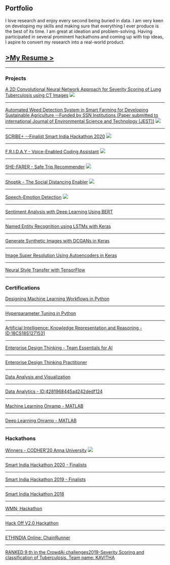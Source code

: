 ## Portfolio

I love research and enjoy every second being buried in data. I am very keen on developing my skills and making sure that everything I ever produce is the best of its time. I am great at ideation and problem-solving. Having participated in several prominent hackathons and coming up with top ideas, I aspire to convert my research into a real-world product.

<a href="/pdf/SJahnavi-Resume.pdf" target="blank"> \>My Resume \></a>
---
---

### Projects

[A 2D Convolutional Neural Network Approach for Severity Scoring of Lung Tuberculosis using CT Images](/proj_2d_cnn)
<img src="images/lung-CT.jpg?raw=true"/>

---
[Automated Weed Detection System in Smart Farming for Developing Sustainable Agriculture --Funded by SSN Institutions  (Paper submitted to international Journal of Environmental Science and Technology (JEST))](/proj_weed_detect)
<img src="images/weed-removal-robot.jpg?raw=true"/>

---
[SCRIBE+  --Finalist Smart India Hackathon 2020](/proj_scribe_plus)
<img src="images/scribeplus.jpg?raw=true"/>

---
[F.R.I.D.A.Y - Voice-Enabled Coding Assistant](/proj_friday)
<img src="images/friday.jpeg?raw=true"/>

---
[SHE-FARER - Safe Trip Recommender](/proj_she_farer)
<img src="images/shefarer.png?raw=true"/>

---
[Shoptik - The Social Distancing Enabler](/proj_shoptik)
<img src="images/shoptik.jpg?raw=true"/>

---
[Speech-Emotion Detection](https://github.com/JahnaviSrividya/Speech-emotion-detection)
<img src="images/speech-emo.png?raw=true"/>

---
[Sentiment Analysis with Deep Learning Using BERT](https://coursera.org/share/f64442be99fd3e5947a5839b08067dd2)

---
[Named Entity Recognition using LSTMs with Keras](https://coursera.org/share/7ee495c2fed72956068c970c8edde37b)

---
[Generate Synthetic Images with DCGANs in Keras](https://coursera.org/share/8ca1663e4dc6f8b971bf39f78a8b78ba)

---
[Image Super Resolution Using Autoencoders in Keras](https://coursera.org/share/61950e99c1ad2ce68294cac2b98d6d57)

---
[Neural Style Transfer with TensorFlow](https://coursera.org/share/7613d9fe38cf04bcc37028829ef6dcaf)

---

### Certifications 


[Designing Machine Learning Workflows in Python](https://www.datacamp.com/statement-of-accomplishment/course/e56c220888c492318316631f0cd04b03770ebcb4)

---
[Hyperparameter Tuning in Python](https://www.datacamp.com/statement-of-accomplishment/course/1af7167b52f30d3224745e7a053fbe7ae76ed580)

---

[Artificial Intelligence: Knowledge Representation and Reasoning -ID:18CS18S1271531](http://nptel.ac.in/noc)

---
[Enterprise Design Thinking - Team Essentials for AI](https://www.youracclaim.com/badges/38a5d556-ca83-4c78-8eda-bb341e0d2914/linked_in_profile)

---
[Enterprise Design Thinking Practitioner](https://www.youracclaim.com/badges/62119a29-c928-418b-9ebc-b79b4c56e2e0/linked_in_profile)

---
[Data Analysis and Visualization](https://www.udemy.com/certificate/UC-5L4BL4KC/)

---
[Data Analytics - ID:4281968445ad242dedf124 ](https://trainings.internshala.com/verify_certificate)

---
[Machine Learning Onramp - MATLAB](https://matlabacademy.mathworks.com/progress/share/certificate.html?id=d1c5526d-2780-4e13-b84c-0fd377732247)

---
[Deep Learning Onramp - MATLAB](https://matlabacademy.mathworks.com/progress/share/certificate.html?id=4752f22b-1fcd-4a83-be86-1a180e6aa886)

---

### Hackathons

[Winners - CODHER’20 Anna University](https://www.linkedin.com/posts/jahnavi-srividya_womenintech-womenengineers-stem-activity-6645923373266362368-14as)
<img src="images/codher.png?raw=true"/>

---

[Smart India Hackathon 2020 - Finalists](/pdf/SIH2020certificate.pdf)

---

[Smart India Hackathon 2019 - Finalists](/pdf/SIH2019certificate.pdf)

---

[Smart India Hackathon 2018](/pdf/SIH2018certificate.pdf)

---

[WMN; Hackathon](https://devfolio.co/submissions/shefarer) 

---

[Hack Off V2.0 Hackathon](https://devfolio.co/submissions/friday-1)

---

[ETHINDIA Online: ChainRunner](https://devfolio.co/submissions/shoptik)

---

[RANKED 9 th in the CrowdAi challenges2019-Severity Scoring and classification of Tuberculosis. Team name: KAVITHA](https://www.crowdai.org/challenges/imageclef-2019-tuberculosis-severity-scoring/leaderboards)
